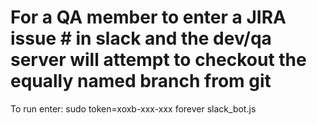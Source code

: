 # For a QA member to enter a JIRA issue # in slack and the dev/qa server will attempt to checkout the equally named branch from git
To run enter: sudo token=xoxb-xxx-xxx forever slack_bot.js
